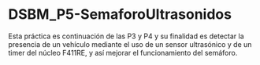 # DSBM_P5-SemaforoUltrasonidos
Esta práctica es continuación de las P3 y P4 y su finalidad es detectar la presencia de un vehículo mediante el uso de un sensor ultrasónico y de un timer del núcleo F411RE, y así mejorar el funcionamiento del semáforo.
